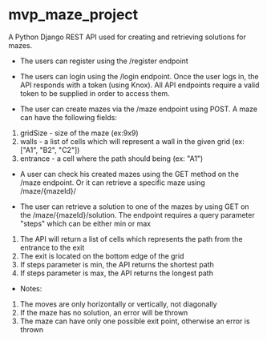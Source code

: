 # mvp_maze_project
A Python Django REST API used for creating and retrieving solutions for mazes.

* The users can register using the /register endpoint
* The users can login using the /login endpoint. Once the user logs in, the API responds with a token (using Knox). All API endpoints require a valid token to be supplied in order to access them.

* The user can create mazes via the /maze endpoint using POST. A maze can have the following fields:
1. gridSize - size of the maze (ex:9x9)
2. walls - a list of cells which will represent a wall in the given grid (ex: ["A1", "B2", "C2"])
3. entrance - a cell where the path should being (ex: "A1")

* A user can check his created mazes using the GET method on the /maze endpoint. Or it can retrieve a specific maze using /maze/{mazeId}/

* The user can retrieve a solution to one of the mazes by using GET on the /maze/{mazeId}/solution. The endpoint requires a query parameter "steps" which can be either min or max
1. The API will return a list of cells which represents the path from the entrance to the exit
2. The exit is located on the bottom edge of the grid
3. If steps parameter is min, the API returns the shortest path
4. If steps parameter is max, the API returns the longest path

* Notes:
1. The moves are only horizontally or vertically, not diagonally
2. If the maze has no solution, an error will be thrown
3. The maze can have only one possible exit point, otherwise an error is thrown
